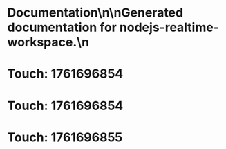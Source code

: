 # Documentation\n\nGenerated documentation for nodejs-realtime-workspace.\n

# Touch: 1761696854

# Touch: 1761696854

# Touch: 1761696855

